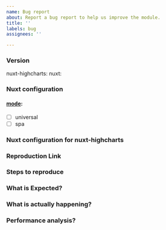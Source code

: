 ```yaml
---
name: Bug report
about: Report a bug report to help us improve the module.
title: ''
labels: bug
assignees: ''

---
```


### Version
nuxt-highcharts: <!-- ex: 5.9.0 -->
nuxt: <!-- ex: 2.0.0 -->

### Nuxt configuration
#### [mode](https://nuxtjs.org/api/configuration-mode): <!--universal is the default -->
 - [ ] universal
 - [ ] spa

### Nuxt configuration for nuxt-highcharts
<!--
    If relevant, please include the configuration you are using for this module.
    For example:
```
```
-->

### Reproduction Link
<!-- A minimal test case on https://template.nuxtjs.org/ or GitHub reprository that can reproduce the bug. -->

### Steps to reproduce

### What is Expected?


### What is actually happening?
<!-- Add any other context or screenshots about the feature request here. -->

### Performance analysis?
<!-- Add any performance metrics or regressions here -->
